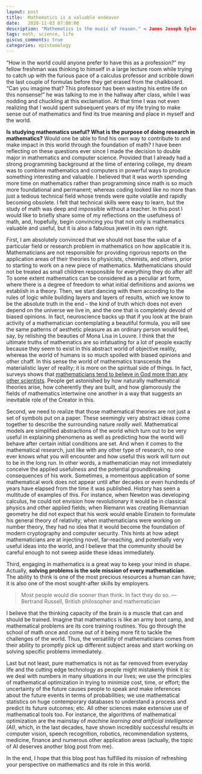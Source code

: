```yaml
---
layout: post
title:  Mathematics is a valuable endeavor
date:   2020-11-03 07:00:00
description: "Mathematics is the music of reason." – James Joseph Sylvester, English mathematician
tags: math, science, life
giscus_comments: true
categories: epistemology
---
```


“How in the world could anyone prefer to have this as a profession?” my fellow freshman was thinking to himself in a large lecture room while trying to catch up with the furious pace of a calculus professor and scribble down the last couple of formulas before they get erased from the chalkboard. “Can you imagine that? This professor has been wasting
his entire life on this nonsense!” he was talking to me in the hallway after class, while I was nodding and chuckling at this exclamation. At that time I was not even realizing that I would spent subsequent years of my life trying to make sense out of mathematics and find its true meaning and place in myself and the world.

**Is studying mathematics useful? What is the purpose of doing research in
mathematics?** Would one be able to find his own way to contribute to and make impact in this world through the foundation of math? I have been reflecting on these questions ever since I made the decision to double major in mathematics and computer science. Provided that I already had a strong programming background at the time of entering college, my dream was to combine mathematics and computers in powerful ways to produce something interesting and valuable. I believed that it was worth spending more time on mathematics rather than programming since math is so much more foundational and permanent; whereas coding looked like no more than just a tedious technical field whose trends were quite volatile and rapidly becoming obsolete. I felt that technical skills were easy to learn, but the study of math was deep and impossible without a teacher. In
this post I would like to briefly share some of my reflections on the usefulness of math, and, hopefully, begin convincing you that not only is mathematics valuable and useful, but it is also a fabulous jewel in its own right.

First, I am absolutely convinced that we should not base the value of a particular field or research problem in mathematics on how applicable it is. Mathematicians are not responsible for providing rigorous reports on the application areas of their theories to physicists, chemists, and others, prior to starting to work on a new piece of mathematics. Mathematicians should not be treated as small children responsible for everything they do after all! To some extent mathematics can be considered as a peculiar art form, where there is a degree of freedom to what initial definitions and axioms we establish in a theory. Then, we start dancing with them according to the rules of logic while building layers and layers of results, which we know to be the absolute truth in the end – the kind of truth which does not even depend on the universe we live in, and the one that is completely devoid of biased opinions. In fact, neuroscience backs up that if you look at the brain activity of a mathematician contemplating a beautiful formula, you will see the same patterns of aesthetic pleasure as an ordinary person would feel, say, by relishing the beauties of Mona Lisa in Louvre. I think that the ultimate truths of mathematics are so infatuating for a lot of people exactly because they seem to exist in this abstract world of objective reality, whereas the world of humans is so much spoiled with biased opinions and other chaff. In this sense the world of mathematics transcends the materialistic layer of reality; it is more on the spiritual side of things. In fact, surveys shows that [mathematicians tend to believe in God more than any other scientists](https://transformingteachers.org/en/articles/biblical-integration/mathematics/193-why-the-mathematicians-more-than-other-scientists-tend-to-believe-theres-a-god). People get astonished by how naturally mathematical theories arise, how coherently they are built, and how glamorously the fields of mathematics intertwine one another in a way that suggests an inevitable role of the Creator in this.

Second, we need to realize that those mathematical theories are not just a set of symbols put on a paper. These seemingly very abstract ideas come together to describe the surrounding nature *really well*. Mathematical models are simplified abstractions of the world which turn out to be very useful in explaining phenomena as well as predicting how the world will behave after certain initial conditions are set. And when it comes to the
mathematical research, just like with any other type of research, no one ever knows what you will encounter and how useful this work will turn out to be in the long run. In other words, a mathematician may not immediately conceive the applied usefulness and the potential groundbreaking consequences of his work. Sometimes, a momentous application of some mathematical work does not appear until after decades or even hundreds of years have elapsed from the time it was published. History has seen a multitude of examples of this. For instance, when Newton was developing calculus, he could not envision how revolutionary it would be in classical physics and other applied fields; when Riemann was creating Riemannian geometry he did not expect that his work would enable Einstein to formulate his general theory of relativity; when mathematicians were working on number theory, they had no idea that it would become the foundation of modern cryptography and computer security. This hints at how adept mathematicians are at injecting novel, far-reaching, and potentially very useful ideas into the world, and I believe that the community should be careful enough to not sweep aside these ideas immediately.

Third, engaging in mathematics is a great way to keep your mind in shape. Actually, **solving problems is the sole mission of every mathematician**. The ability to think is one of the most precious resources a human can have; it is also one of the most sought-after skills by employers.

<blockquote>
    Most people would die sooner than think. In fact they do so.
    — Bertrand Russell, British philosopher and mathematician
</blockquote>

I believe that the thinking capacity of the brain is a muscle that can and should be trained. Imagine that mathematics is like an army boot camp, and mathematical problems are its core training routines. You go through the school of math once and come out of it being more fit to tackle the challenges of the world. Thus, the versatility of mathematicians comes from their ability to promptly pick up different subject areas and start working on solving specific problems immediately.

Last but not least, pure mathematics is not as far removed from everyday life and the cutting edge technology as people might mistakenly think it is: we deal with numbers in many situations in our lives; we use the principles of mathematical optimization in trying to minimize cost, time, or effort; the uncertainty of the future causes people to speak and make inferences about the future events in terms of probabilities; we use mathematical statistics on huge contemporary databases to understand a process and predict its future outcomes; etc. All other sciences make extensive use of mathematical tools too. For instance, the algorithms of mathematical optimization are the mainstay of *machine learning and artificial intelligence (AI)*, which, in the last decades, have shown incredibly successful results in computer vision, speech recognition, robotics, recommendation systems, medicine, finance and numerous other application areas (actually, the topic of AI deserves another blog post from me).

In the end, I hope that this blog post has fulfilled its mission of refreshing your perspective on mathematics and its role in this world.